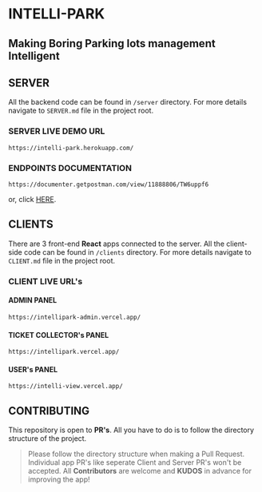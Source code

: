 # INTELLI-PARK

## Making Boring Parking lots management Intelligent

## SERVER

All the backend code can be found in `/server` directory. For more details navigate to `SERVER.md` file in the project root.

### SERVER LIVE DEMO URL

```
https://intelli-park.herokuapp.com/
```

### ENDPOINTS DOCUMENTATION

```
https://documenter.getpostman.com/view/11888806/TW6uppf6
```
or, click [HERE](https://documenter.getpostman.com/view/11888806/TW6uppf6).

## CLIENTS

There are 3 front-end **React** apps connected to the server. All the client-side code can be found in `/clients` directory. For more details navigate to `CLIENT.md` file in the project root.

### CLIENT LIVE URL's

#### ADMIN PANEL

```
https://intellipark-admin.vercel.app/
```

#### TICKET COLLECTOR's PANEL

```
https://intellipark.vercel.app/
```

#### USER's PANEL

```
https://intelli-view.vercel.app/
```

## CONTRIBUTING

This repository is open to **PR's**. All you have to do is to follow the directory structure of the project.

> Please follow the directory structure when making a Pull Request. Individual app PR's like seperate Client and Server PR's won't be accepted. All **Contributors** are welcome and **KUDOS** in advance for improving the app!
